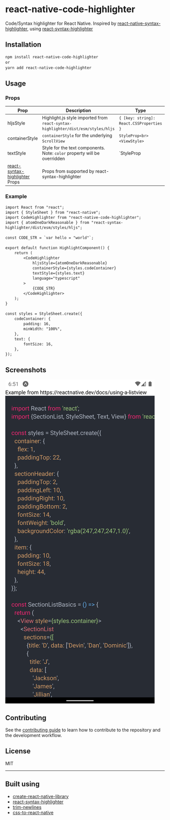 # react-native-code-highlighter

Code/Syntax highlighter for React Native. Inspired by [react-native-syntax-highlighter](https://github.com/conorhastings/react-native-syntax-highlighter), using [react-syntax-highlighter](https://github.com/react-syntax-highlighter/react-syntax-highlighter)

## Installation

```sh
npm install react-native-code-highlighter
or
yarn add react-native-code-highlighter
```

## Usage

### Props
| Prop                                                                                                        	| Description                                                                      	| Type                                     	| Optional 	|
|-------------------------------------------------------------------------------------------------------------	|----------------------------------------------------------------------------------	|------------------------------------------	|----------	|
| hljsStyle                                                                                                   	| Highlight.js style imported from `react-syntax-highlighter/dist/esm/styles/hljs` 	| `{ [key: string]: React.CSSProperties }` 	| false    	|
| containerStyle                                                                                              	| `containerStyle` for the underlying `ScrollView`                                 	| `StyleProp<br><ViewStyle>`               	| true     	|
| textStyle                                                                                                   	| Style for the text components. Note: `color` property will be overridden         	| `StyleProp<TextStyle>                    	| true     	|
| [react-syntax-highlighter](https://github.com/react-syntax-highlighter/react-syntax-highlighter) Props 	      | Props from supported by react-syntax-highlighter                       	|                                          	          |          	|


### Example

```tsx
import React from "react";
import { StyleSheet } from "react-native";
import CodeHighlighter from "react-native-code-highlighter";
import { atomOneDarkReasonable } from "react-syntax-highlighter/dist/esm/styles/hljs";

const CODE_STR = `var hello = "world"`;

export default function HighlightComponent() {
	return (
		<CodeHighlighter
			hljsStyle={atomOneDarkReasonable}
			containerStyle={styles.codeContainer}
			textStyle={styles.text}
			language="typescript"
		>
			{CODE_STR}
		</CodeHighlighter>
	);
}

const styles = StyleSheet.create({
	codeContainer: {
		padding: 16,
		minWidth: "100%",
	},
	text: {
		fontSize: 16,
	},
});
```

## Screenshots

![Image](assets/example.png?raw=true 'Image')

## Contributing

See the [contributing guide](CONTRIBUTING.md) to learn how to contribute to the repository and the development workflow.

## License

MIT

---

## Built using
- [create-react-native-library](https://github.com/callstack/react-native-builder-bob)
- [react-syntax-highlighter](https://github.com/react-syntax-highlighter/react-syntax-highlighter)
- [trim-newlines](https://github.com/sindresorhus/trim-newlines)
- [css-to-react-native](https://github.com/styled-components/css-to-react-native)
